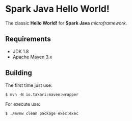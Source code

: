 # Spark Java Hello World!

The classic **Hello World!** for **Spark Java** _microframework_.

## Requirements

- JDK 1.8
- Apache Maven 3.x

## Building

The first time just use:

`$ mvn -N io.takari:maven:wrapper`

For execute use:

`$ ./mvnw clean package exec:exec`


